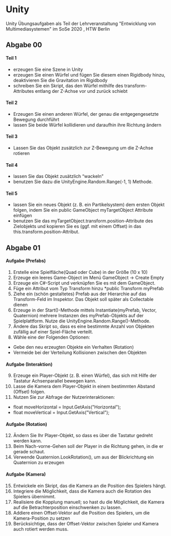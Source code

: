 # Unity
Unity Übungsaufgaben als Teil der Lehrveranstaltung "Entwicklung von Multimediasystemen" im SoSe 2020 , HTW Berlin

## Abgabe 00

#### Teil 1
* erzeugen Sie eine Szene in Unity
* erzeugen Sie einen Würfel und fügen Sie diesem einen Rigidbody hinzu, deaktivieren Sie die Gravitation im Rigidbody
* schreiben Sie ein Skript, das den Würfel mithilfe des transform-Attributes entlang der Z-Achse vor und zurück schiebt

#### Teil 2
* Erzeugen Sie einen anderen Würfel, der genau die entgegengesetzte Bewegung durchführt
* lassen Sie beide Würfel kollidieren und daraufhin ihre Richtung ändern

#### Teil 3
* Lassen Sie das Objekt zusätzlich zur Z-Bewegung um die Z-Achse rotieren

#### Teil 4
* lassen Sie das Objekt zusätzlich “wackeln”
* benutzen Sie dazu die UnityEngine.Random.Range(-1, 1) Methode.

#### Teil 5
* lassen Sie ein neues Objekt (z. B. ein Partikelsystem) dem ersten Objekt folgen, indem Sie ein public GameObject myTargetObject Attribute einfügen
* benutzen Sie das myTargetObject.transform.position-Attribute des Zielobjekts und kopieren Sie es (ggf. mit einem Offset) in das this.transform.position-Attribut.

## Abgabe 01

#### Aufgabe (Prefabs) 

1. Erstelle eine Spielfläche(Quad oder Cube) in der Größe (10 x 10)
2. Erzeuge ein leeres Game-Object im Menü GameObject -> Create Empty
3. Erzeuge ein C#-Script und verknüpfen Sie es mit dem GameObject.
4. Füge ein Attribut vom Typ Transform hinzu *public Transform myPrefab
5. Ziehe ein (schön gestaltetes) Prefab aus der Hierarchie auf das Transform-Feld im Inspektor. Das Objekt soll später als Collectable dienen
6. Erzeuge in der Start()-Methode mittels Instantiate(myPrefab, Vector, Quaternion) mehrere Instanzen des myPrefab-Objekts auf der Spielplattform. Nutze die UnityEngine.Random.Range()-Methode.
7. Ändere das Skript so, dass es eine bestimmte Anzahl von Objekten zufällig auf einer Spiel-Fläche verteilt.
8. Wähle eine der Folgenden Optionen:
* Gebe den neu erzeugten Objekte ein Verhalten (Rotation)
* Vermeide bei der Verteilung Kollisionen zwischen den Objekten

#### Aufgabe (Interaktion) 
9. Erzeuge ein Player-Objekt (z. B. einen Würfel), das sich mit Hilfe der Tastatur Achsenparallel bewegen kann.
10. Lasse die Kamera dem Player-Objekt in einem bestimmten Abstand (Offset) folgen.
11. Nutzen Sie zur Abfrage der Nutzerinteraktionen:
* float moveHorizontal = Input.GetAxis("Horizontal");
* float moveVertical = Input.GetAxis("Vertical");

#### Aufgabe (Rotation) 
12. Ändern Sie Ihr Player-Objekt, so dass es über die Tastatur gedreht werden kann.
13. Beim Nach-vorne-Gehen soll der Player in die Richtung gehen, in die er gerade schaut.
14. Verwende Quaternion.LookRotation(), um aus der Blickrichtung ein Quaternion zu
erzeugen

#### Aufgabe (Kamera)
15. Entwickele ein Skript, das die Kamera an die Position des Spielers hängt.
16. Integriere die Möglichkeit, dass die Kamera auch die Rotation des Spielers übernimmt. 
17. Realisiere die Kopplung manuell; so hast du die Möglichkeit, die Kamera auf die Betrachterposition einschwenken zu lassen.
18. Addiere einen Offset-Vektor auf die Position des Spielers, um die Kamera-Position zu setzen
19. Berücksichtige, dass der Offset-Vektor zwischen Spieler und Kamera auch rotiert werden muss.

